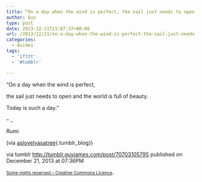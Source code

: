```yaml
---
title: “On a day when the wind is perfect, the sail just needs to open and the world is full of…”
author: Guy
type: post
date: 2013-12-21T21:07:37+00:00
url: /2013/12/21/on-a-day-when-the-wind-is-perfect-the-sail-just-needs-to-open-and-the-world-is-full-of/
categories:
  - Asides
tags:
  - 'ifttt'
  - '#tumblr'

---
```

“On a day when the wind is perfect,
  
the sail just needs to open and the world is full of beauty.
  
Today is such a day.”

&#8211; _</p> 

<span>Rumi</span>

(via [aslovelyasatree][1]{.tumblr_blog})

</em>

via tumblr http://tumblr.guyjames.com/post/70703105795 published on December 21, 2013 at 07:36PM

<small><a href="https://creativecommons.org/licenses/by-nc/3.0/" target="_blank">Some rights reserved &#8211; Creative Commons Licence</a></small>.

 [1]: http://aslovelyasatree.tumblr.com/
